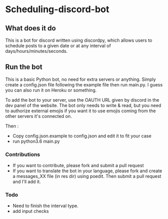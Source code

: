 # Scheduling-discord-bot
## What does it do

This is a bot for discord written using discordpy, which allows users to schedule posts to a given date or at any 
interval of days/hours/minutes/seconds.

## Run the bot
This is a basic Python bot, no need for extra servers or anything. 
Simply create a config.json file following the example file then run main.py. 
I guess you can also run it on Heroku or something.

To add the bot to your server, use the OAUTH URL given by discord in the dev panel of the website. 
The bot only needs to write & read, but you need to authorize external emojis if you want 
it to use emojis coming from the other servers it's connected on.

Then :
- Copy config.json.example to config.json and edit it to fit your case
- run python3.6 main.py

### Contributions
* If you want to contribute, please fork and submit a pull request
* If you want to translate the bot in your language, please fork and create a messages_XX file (in res dir) using 
poedit. Then submit a pull request and I'll add it.

### Todo
* Need to finish the interval type.
* add input checks
